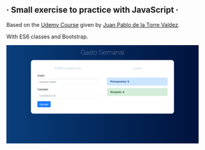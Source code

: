 ## · Small exercise to practice with JavaScript ·

Based on the [Udemy Course](https://www.udemy.com/course/javascript-moderno-guia-definitiva-construye-10-proyectos) given by [Juan Pablo de la Torre Valdez](https://twitter.com/JuanDevWP).

With ES6 classes and Bootstrap.

<div align="center">
       <img src="./img/udemy.png" width="600px"</img> 
</div>


